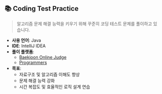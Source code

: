 ## 📚 Coding Test Practice

> 알고리즘 문제 해결 능력을 키우기 위해 꾸준히 코딩 테스트 문제를 풀이하고 있습니다.

- **사용 언어**: Java  
- **IDE**: IntelliJ IDEA  
- **풀이 플랫폼**:  
  - [Baekjoon Online Judge](https://www.acmicpc.net/)  
  - [Programmers](https://programmers.co.kr/)  
- **목표**:  
  - 자료구조 및 알고리즘 이해도 향상  
  - 문제 해결 능력 강화  
  - 시간 복잡도 및 효율적인 로직 설계 연습


